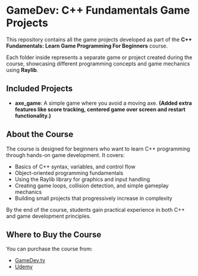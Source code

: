 # GameDev: C++ Fundamentals Game Projects

This repository contains all the game projects developed as part of the **C++ Fundamentals: Learn Game Programming For Beginners** course.


Each folder inside represents a separate game or project created during the course, showcasing different programming concepts and game mechanics using **Raylib**.

## Included Projects

- **axe_game**: A simple game where you avoid a moving axe. **(Added extra features like score tracking, centered game over screen and restart functionality.)**

## About the Course

The course is designed for beginners who want to learn C++ programming through hands-on game development. It covers:

- Basics of C++ syntax, variables, and control flow  
- Object-oriented programming fundamentals  
- Using the Raylib library for graphics and input handling  
- Creating game loops, collision detection, and simple gameplay mechanics  
- Building small projects that progressively increase in complexity

By the end of the course, students gain practical experience in both C++ and game development principles.

## Where to Buy the Course

You can purchase the course from:

- [GameDev.tv](https://www.gamedev.tv/courses/cpp-fundamentals/)
- [Udemy](https://www.udemy.com/course/cpp-fundamentals/)
